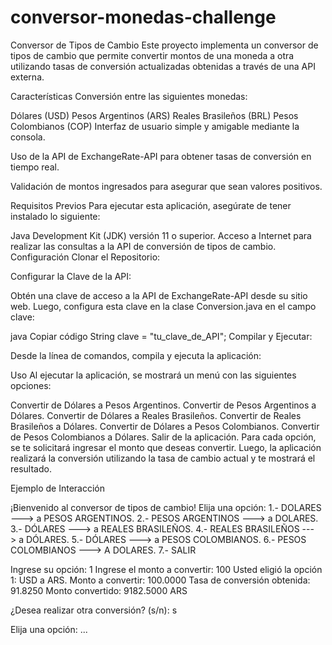 # conversor-monedas-challenge
Conversor de Tipos de Cambio
Este proyecto implementa un conversor de tipos de cambio que permite convertir montos de una moneda a otra utilizando 
tasas de conversión actualizadas obtenidas a través de una API externa.

Características
Conversión entre las siguientes monedas:

Dólares (USD)
Pesos Argentinos (ARS)
Reales Brasileños (BRL)
Pesos Colombianos (COP)
Interfaz de usuario simple y amigable mediante la consola.

Uso de la API de ExchangeRate-API para obtener tasas de conversión en tiempo real.

Validación de montos ingresados para asegurar que sean valores positivos.

Requisitos Previos
Para ejecutar esta aplicación, asegúrate de tener instalado lo siguiente:

Java Development Kit (JDK) versión 11 o superior.
Acceso a Internet para realizar las consultas a la API de conversión de tipos de cambio.
Configuración
Clonar el Repositorio:

Configurar la Clave de la API:

Obtén una clave de acceso a la API de ExchangeRate-API desde su sitio web. Luego, 
configura esta clave en la clase Conversion.java en el campo clave:

java
Copiar código
String clave = "tu_clave_de_API";
Compilar y Ejecutar:

Desde la línea de comandos, compila y ejecuta la aplicación:

Uso
Al ejecutar la aplicación, se mostrará un menú con las siguientes opciones:

Convertir de Dólares a Pesos Argentinos.
Convertir de Pesos Argentinos a Dólares.
Convertir de Dólares a Reales Brasileños.
Convertir de Reales Brasileños a Dólares.
Convertir de Dólares a Pesos Colombianos.
Convertir de Pesos Colombianos a Dólares.
Salir de la aplicación.
Para cada opción, se te solicitará ingresar el monto que deseas convertir. Luego, la 
aplicación realizará la conversión utilizando la tasa de cambio actual y te mostrará el 
resultado.

Ejemplo de Interacción

¡Bienvenido al conversor de tipos de cambio!
Elija una opción:
1.- DOLARES ---> a PESOS ARGENTINOS.
2.- PESOS ARGENTINOS ---> a DOLARES.
3.- DÓLARES ---> a REALES BRASILEÑOS.
4.- REALES BRASILEÑOS ---> a DÓLARES.
5.- DÓLARES ---> a PESOS COLOMBIANOS.
6.- PESOS COLOMBIANOS ---> A DOLARES.
7.- SALIR

Ingrese su opción: 1
Ingrese el monto a convertir: 100
Usted eligió la opción 1: USD a ARS.
Monto a convertir: 100.0000
Tasa de conversión obtenida: 91.8250
Monto convertido: 9182.5000 ARS

¿Desea realizar otra conversión? (s/n): s

Elija una opción:
...
